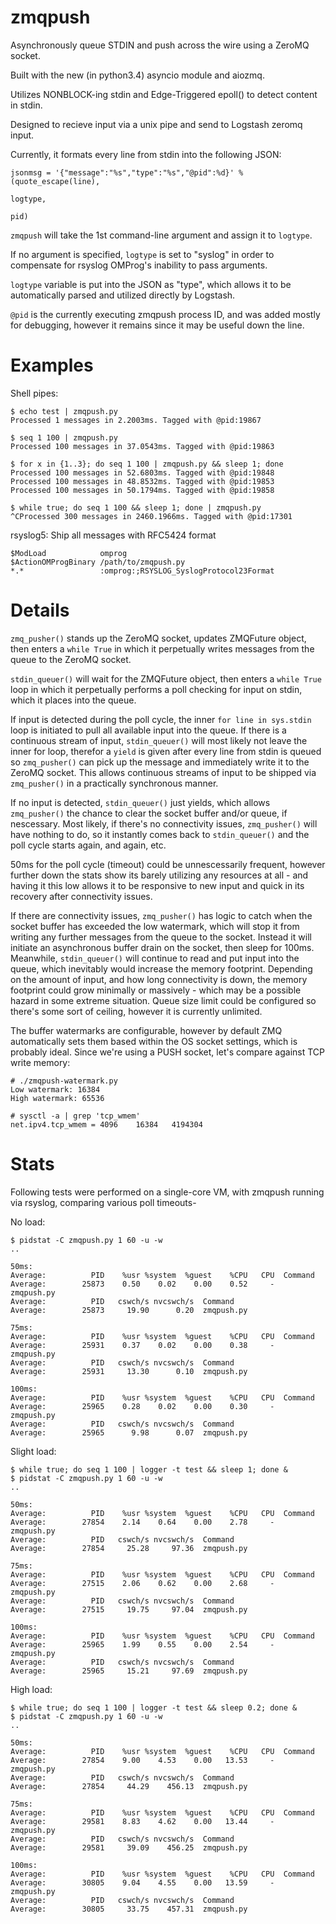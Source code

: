 zmqpush
=======

Asynchronously queue STDIN and push across the wire using a ZeroMQ socket.

Built with the new (in python3.4) asyncio module and aiozmq.

Utilizes NONBLOCK-ing stdin and Edge-Triggered epoll() to detect content in stdin.

Designed to recieve input via a unix pipe and send to Logstash zeromq input.

Currently, it formats every line from stdin into the following JSON:

```
jsonmsg = '{"message":"%s","type":"%s","@pid":%d}' % (quote_escape(line),
                                                                   logtype,
                                                                   pid)
```

`zmqpush` will take the 1st command-line argument and assign it to `logtype`. 

If no argument is specified, `logtype` is set to "syslog" in order to compensate for rsyslog OMProg's inability to pass arguments.

`logtype` variable is put into the JSON as "type", which allows it to be automatically parsed and utilized directly by Logstash.

`@pid` is the currently executing zmqpush process ID, and was added mostly for debugging, however it remains since it may be useful down the line.

Examples
=======

Shell pipes:
```
$ echo test | zmqpush.py
Processed 1 messages in 2.2003ms. Tagged with @pid:19867

$ seq 1 100 | zmqpush.py
Processed 100 messages in 37.0543ms. Tagged with @pid:19863

$ for x in {1..3}; do seq 1 100 | zmqpush.py && sleep 1; done
Processed 100 messages in 52.6803ms. Tagged with @pid:19848
Processed 100 messages in 48.8532ms. Tagged with @pid:19853
Processed 100 messages in 50.1794ms. Tagged with @pid:19858

$ while true; do seq 1 100 && sleep 1; done | zmqpush.py 
^CProcessed 300 messages in 2460.1966ms. Tagged with @pid:17301
```

rsyslog5: Ship all messages with RFC5424 format
```
$ModLoad            omprog
$ActionOMProgBinary /path/to/zmqpush.py
*.*                 :omprog:;RSYSLOG_SyslogProtocol23Format
```


Details
=======

`zmq_pusher()` stands up the ZeroMQ socket, updates ZMQFuture object, then enters a `while True` in which it perpetually writes messages from the queue to the ZeroMQ socket.

`stdin_queuer()` will wait for the ZMQFuture object, then enters a `while True` loop in which it perpetually performs a poll checking for input on stdin, which it places into the queue.

If input is detected during the poll cycle, the inner `for line in sys.stdin` loop is initiated to pull all available input into the queue. If there is a continuous stream of input, `stdin_queuer()` will most likely not leave the inner for loop, therefor a `yield` is given after every line from stdin is queued so `zmq_pusher()` can pick up the message and immediately write it to the ZeroMQ socket. This allows continuous streams of input to be shipped via `zmq_pusher()` in a practically synchronous manner.

If no input is detected, `stdin_queuer()` just yields, which allows `zmq_pusher()` the chance to clear the socket buffer and/or queue, if nescessary. Most likely, if there's no connectivity issues, `zmq_pusher()` will have nothing to do, so it instantly comes back to `stdin_queuer()` and the poll cycle starts again, and again, etc.

50ms for the poll cycle (timeout) could be unnescessarily frequent, however further down the stats show its barely utilizing any resources at all - and having it this low allows it to be responsive to new input and quick in its recovery after connectivity issues.

If there are connectivity issues, `zmq_pusher()` has logic to catch when the socket buffer has exceeded the low watermark, which will stop it from writing any further messages from the queue to the socket. Instead it will initiate an asynchronous buffer drain on the socket, then sleep for 100ms.
Meanwhile, `stdin_queuer()` will continue to read and put input into the queue, which inevitably would increase the memory footprint. Depending on the amount of input, and how long connectivity is down, the memory footprint could grow minimally or massively - which may be a possible hazard in some extreme situation. Queue size limit could be configured so there's some sort of ceiling, however it is currently unlimited.

The buffer watermarks are configurable, however by default ZMQ automatically sets them based within the OS socket settings, which is probably ideal. Since we're using a PUSH socket, let's compare against TCP write memory:
```
# ./zmqpush-watermark.py 
Low watermark: 16384
High watermark: 65536

# sysctl -a | grep 'tcp_wmem'
net.ipv4.tcp_wmem = 4096	16384	4194304
```


Stats
=======

Following tests were performed on a single-core VM, with zmqpush running via rsyslog, comparing various poll timeouts-

No load:
```
$ pidstat -C zmqpush.py 1 60 -u -w
..

50ms:
Average:          PID    %usr %system  %guest    %CPU   CPU  Command
Average:        25873    0.50    0.02    0.00    0.52     -  zmqpush.py
Average:          PID   cswch/s nvcswch/s  Command
Average:        25873     19.90      0.20  zmqpush.py

75ms:
Average:          PID    %usr %system  %guest    %CPU   CPU  Command
Average:        25931    0.37    0.02    0.00    0.38     -  zmqpush.py
Average:          PID   cswch/s nvcswch/s  Command
Average:        25931     13.30      0.10  zmqpush.py

100ms:
Average:          PID    %usr %system  %guest    %CPU   CPU  Command
Average:        25965    0.28    0.02    0.00    0.30     -  zmqpush.py
Average:          PID   cswch/s nvcswch/s  Command
Average:        25965      9.98      0.07  zmqpush.py
```

Slight load:
```
$ while true; do seq 1 100 | logger -t test && sleep 1; done &
$ pidstat -C zmqpush.py 1 60 -u -w
..

50ms:
Average:          PID    %usr %system  %guest    %CPU   CPU  Command
Average:        27854    2.14    0.64    0.00    2.78     -  zmqpush.py
Average:          PID   cswch/s nvcswch/s  Command
Average:        27854     25.28     97.36  zmqpush.py

75ms:
Average:          PID    %usr %system  %guest    %CPU   CPU  Command
Average:        27515    2.06    0.62    0.00    2.68     -  zmqpush.py
Average:          PID   cswch/s nvcswch/s  Command
Average:        27515     19.75     97.04  zmqpush.py

100ms:
Average:          PID    %usr %system  %guest    %CPU   CPU  Command
Average:        25965    1.99    0.55    0.00    2.54     -  zmqpush.py
Average:          PID   cswch/s nvcswch/s  Command
Average:        25965     15.21     97.69  zmqpush.py
```

High load:
```
$ while true; do seq 1 100 | logger -t test && sleep 0.2; done &
$ pidstat -C zmqpush.py 1 60 -u -w
..

50ms:
Average:          PID    %usr %system  %guest    %CPU   CPU  Command
Average:        27854    9.00    4.53    0.00   13.53     -  zmqpush.py
Average:          PID   cswch/s nvcswch/s  Command
Average:        27854     44.29    456.13  zmqpush.py

75ms:
Average:          PID    %usr %system  %guest    %CPU   CPU  Command
Average:        29581    8.83    4.62    0.00   13.44     -  zmqpush.py
Average:          PID   cswch/s nvcswch/s  Command
Average:        29581     39.09    456.25  zmqpush.py

100ms:
Average:          PID    %usr %system  %guest    %CPU   CPU  Command
Average:        30805    9.04    4.55    0.00   13.59     -  zmqpush.py
Average:          PID   cswch/s nvcswch/s  Command
Average:        30805     33.75    457.31  zmqpush.py
```
